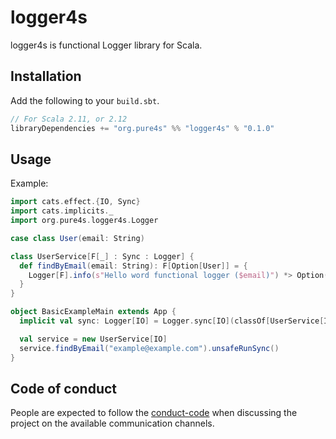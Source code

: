 # logger4s

logger4s is functional Logger library for Scala.

## Installation

Add the following to your `build.sbt`.

```scala
// For Scala 2.11, or 2.12
libraryDependencies += "org.pure4s" %% "logger4s" % "0.1.0"
```
## Usage

Example:
```scala
import cats.effect.{IO, Sync}
import cats.implicits._
import org.pure4s.logger4s.Logger

case class User(email: String)

class UserService[F[_] : Sync : Logger] {
  def findByEmail(email: String): F[Option[User]] = {
    Logger[F].info(s"Hello word functional logger ($email)") *> Option(User(email)).pure[F]
  }
}

object BasicExampleMain extends App {
  implicit val sync: Logger[IO] = Logger.sync[IO](classOf[UserService[IO]])

  val service = new UserService[IO]
  service.findByEmail("example@example.com").unsafeRunSync()
}

```

## Code of conduct

People are expected to follow the [conduct-code] when discussing the project on the available communication channels.

[conduct-code]: https://www.scala-lang.org/conduct/
